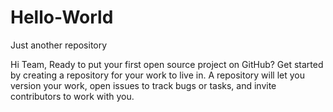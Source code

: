 # Hello-World
Just another repository


Hi Team,
Ready to put your first open source project on GitHub? Get started by creating a repository for your work to live in. A repository will let you version your work, open issues to track bugs or tasks, and invite contributors to work with you.
